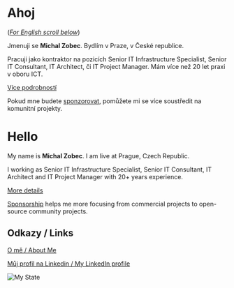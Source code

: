 # Ahoj

<a name="documenttitle"></a>

([*For English scroll below*](#english "For English scroll below"))

Jmenuji se **Michal Zobec**. Bydlím v Praze, v České republice.

Pracuji jako kontraktor na pozicích Senior IT Infrastructure Specialist, Senior IT Consultant, IT Architect, či IT Project Manager. Mám více než 20 let praxi v oboru ICT.

[Více podrobností](MichalZobec-About.md)

Pokud mne budete [sponzorovat](https://github.com/sponsors/michalzobec), pomůžete mi se více soustředit na komunitní projekty.

<a name="english"></a>

# Hello

My name is **Michal Zobec**. I am live at Prague, Czech Republic.

I working as Senior IT Infrastructure Specialist, Senior IT Consultant, IT Architect and IT Project Manager with 20+ years experience.

[More details](MichalZobec-About.md#english)

[Sponsorship](https://github.com/sponsors/michalzobec) helps me more focusing from commercial projects to open-source community projects.

## Odkazy / Links

[O mě / About Me](https://about.me/michalzobec)

[Můj profil na Linkedin / My LinkedIn profile](https://www.linkedin.com/in/michalzobec/)

![My State](https://github-readme-stats.vercel.app/api?username=michalzobec)
